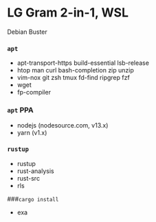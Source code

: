 LG Gram 2-in-1, WSL
========
Debian Buster

### `apt`
- apt-transport-https build-essential lsb-release
- htop man curl bash-completion zip unzip
- vim-nox git zsh tmux fd-find ripgrep fzf
- wget
- fp-compiler

### `apt` PPA
- nodejs (nodesource.com, v13.x)
- yarn (v1.x)

### `rustup`
- rustup
- rust-analysis
- rust-src
- rls

###`cargo install`
- exa
